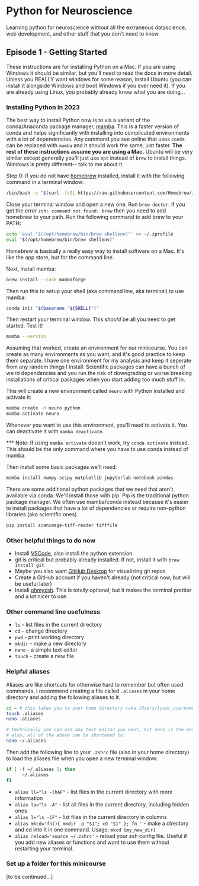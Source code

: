 # Python for Neuroscience

Learning python for neuroscience without all the extraneous datascience, web development, and other stuff that you don't need to know.

## Episode 1 - Getting Started

These instructions are for installing Python on a Mac. If you are using Windows it should be similar, but you'll need to read the docs in more detail. Unless you REALLY want windows for some reason, install Ubuntu (you can install it alongside Windows and boot Windows if you ever need it). If you are already using Linux, you probably already know what you are doing...

### Installing Python in 2023

The best way to install Python now is to via a variant of the conda/Anaconda package manager, [mamba](https://mamba.readthedocs.io/en/latest/mamba-installation.html). This is a faster version of conda and helps significantly with installing into complicated environments with a lot of dependencies. Any command you see online that uses `conda` can be replaced with `mamba` and it should work the same, just faster. **The rest of these instructions assume you are using a Mac.** Ubuntu will be very similar except generally you'll just use `apt` instead of `brew` to install things. Windows is pretty different-- talk to me about it.

Step 0: If you do not have [homebrew](https://brew.sh) installed, install it with the following command in a terminal window:

```bash
/bin/bash -c "$(curl -fsSL https://raw.githubusercontent.com/Homebrew/install/HEAD/install.sh)"
```

Close your terminal window and open a new one. Run `brew doctor`. If you get the error `zsh: command not found: brew` then you need to add homebrew to your path. Run the following command to add brew to your PATH:

```bash
echo 'eval "$(/opt/homebrew/bin/brew shellenv)"' >> ~/.zprofile
eval "$(/opt/homebrew/bin/brew shellenv)"
```

Homebrew is basically a really easy way to install software on a Mac. It's like the app store, but for the command line.

Next, install mamba:

```bash
brew install --cask mambaforge
```

Then run this to setup your shell (aka command line, aka terminal) to use mamba:

```bash
conda init "$(basename "${SHELL}")"
```

Then restart your terminal window. This *should* be all you need to get started. Test it!
    
```bash
mamba --version
```

Assuming that worked, create an environment for our minicourse. You can create as many environments as you want, and it's good practice to keep them separate. I have one environment for my analysis and keep it seperate from any random things I install. Scientific packages can have a bunch of weird dependencies and you run the risk of downgrading or worse breaking installations of critical packages when you start adding too much stuff in. 

This will create a new environment called `neuro` with Python installed and activate it:

```bash
mamba create -n neuro python
mamba activate neuro
```

Whenever you want to use this environment, you'll need to activate it. You can deactivate it with `mamba deactivate`.

*** Note: If using `mamba activate` doesn't work, try `conda activate` instead. This should be the only command where you have to use conda instead of mamba.

Then install some basic packages we'll need:

```bash
mamba install numpy scipy matplotlib jupyterlab notebook pandas
```

There are some additional python packages that we need that aren't available via conda. We'll install those with pip. Pip is the traditional python package manager. We often use mamba/conda instead because it's easier to install packages that have a lot of dependencies or require non-python libraries (aka scientific ones).

```bash
pip install scanimage-tiff-reader tifffile
```

### Other helpful things to do now
- Install [VSCode](https://code.visualstudio.com), also install the python extension
- git is critical but probably already installed. If not, install it with `brew install git`
- Maybe you also want [GitHub Desktop](https://desktop.github.com) for visualizing git repos
- Create a GitHub account if you haven't already (not critical now, but will be useful later)
- Install [ohmyzsh](https://ohmyz.sh). This is totally optional, but it makes the terminal prettier and a lot nicer to use.

### Other command line usefulness

- `ls` - list files in the current directory
- `cd` - change directory
- `pwd` - print working directory
- `mkdir` - make a new directory
- `nano` - a simple text editor
- `touch` - create a new file

### Helpful aliases

Aliases are like shortcuts for otherwise hard to remember but often used commands. I recommend creating a file called `.aliases` in your home directory and adding the following aliases to it. 

```bash
cd ~ # this takes you to your home directory (aka /Users/[your_username])
touch .aliases
nano .aliases

# technically you can use any text editor you want, but nano is the easiest to use
# also, all of the above can be shortened to:
nano ~/.aliases
```

Then add the following line to your `.zshrc` file (also in your home directory) to load the aliases file when you open a new terminal window:

```bash
if [ -f ~/.aliases ]; then
    . ~/.aliases
fi
```

- `alias ll="ls -lhAF"` - list files in the current directory with more information
- `alias la="ls -A"` - list all files in the current directory, including hidden ones
- `alias l="ls -CF"` - list files in the current directory in columns
- `alias mkcd='fn(){ mkdir -p "$1"; cd "$1" }; fn '` - make a directory and cd into it in one command. Usage: `mkcd [my_new_dir]`
- `alias reload='source ~/.zshrc'` - reload your zsh config file. Useful if you add new aliases or functions and want to use them without restarting your terminal.

### Set up a folder for this minicourse
[to be continued...]